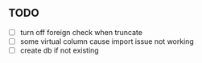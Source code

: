 ## TODO

- [ ] turn off foreign check when truncate
- [ ] some virtual column cause import issue not working
- [ ] create db if not existing